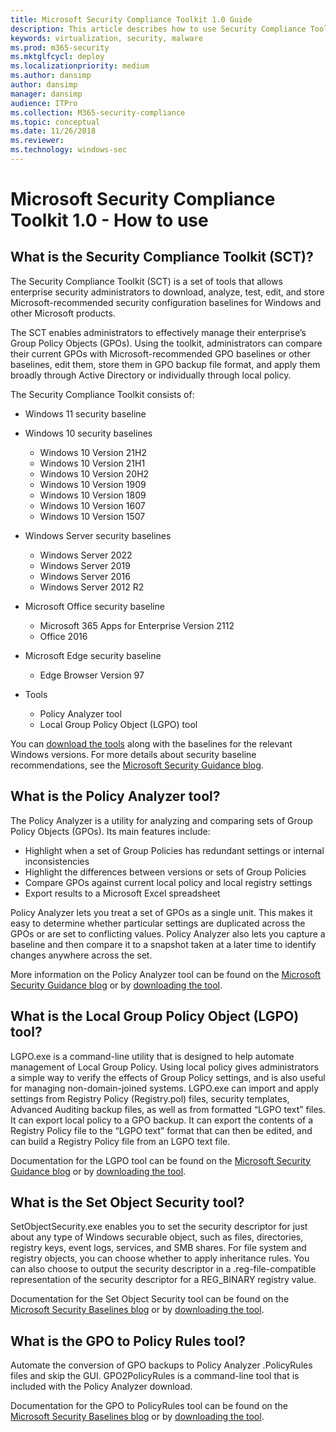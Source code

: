 ```yaml
---
title: Microsoft Security Compliance Toolkit 1.0 Guide
description: This article describes how to use Security Compliance Toolkit 1.0 in your organization
keywords: virtualization, security, malware
ms.prod: m365-security
ms.mktglfcycl: deploy
ms.localizationpriority: medium
ms.author: dansimp
author: dansimp
manager: dansimp
audience: ITPro
ms.collection: M365-security-compliance
ms.topic: conceptual
ms.date: 11/26/2018
ms.reviewer: 
ms.technology: windows-sec
---
```


# Microsoft Security Compliance Toolkit 1.0 - How to use

## What is the Security Compliance Toolkit (SCT)?

The Security Compliance Toolkit (SCT) is a set of tools that allows enterprise security administrators to download, analyze, test, edit, and store Microsoft-recommended security configuration baselines for Windows and other Microsoft products.

The SCT enables administrators to effectively manage their enterprise’s Group Policy Objects (GPOs). Using the toolkit, administrators can compare their current GPOs with Microsoft-recommended GPO baselines or other baselines, edit them, store them in GPO backup file format, and apply them broadly through Active Directory or individually through local policy.
<p></p>

The Security Compliance Toolkit consists of:

-   Windows 11 security baseline

-   Windows 10 security baselines
    -   Windows 10 Version 21H2
    -   Windows 10 Version 21H1
    -   Windows 10 Version 20H2
    -   Windows 10 Version 1909
    -   Windows 10 Version 1809
    -   Windows 10 Version 1607
    -   Windows 10 Version 1507

-   Windows Server security baselines
    -   Windows Server 2022
    -   Windows Server 2019
    -   Windows Server 2016
    -   Windows Server 2012 R2

-   Microsoft Office security baseline
    -   Microsoft 365 Apps for Enterprise Version 2112
    -   Office 2016 
    
-   Microsoft Edge security baseline
    -   Edge Browser Version 97

-   Tools
    -   Policy Analyzer tool
    -   Local Group Policy Object (LGPO) tool


You can [download the tools](https://www.microsoft.com/download/details.aspx?id=55319) along with the baselines for the relevant Windows versions. For more details about security baseline recommendations, see the [Microsoft Security Guidance blog](/archive/blogs/secguide/).

## What is the Policy Analyzer tool?

The Policy Analyzer is a utility for analyzing and comparing sets of Group Policy Objects (GPOs). Its main features include:
-   Highlight when a set of Group Policies has redundant settings or internal inconsistencies
-   Highlight the differences between versions or sets of Group Policies
-   Compare GPOs against current local policy and local registry settings
-   Export results to a Microsoft Excel spreadsheet

Policy Analyzer lets you treat a set of GPOs as a single unit. This makes it easy to determine whether particular settings are duplicated across the GPOs or are set to conflicting values. Policy Analyzer also lets you capture a baseline and then compare it to a snapshot taken at a later time to identify changes anywhere across the set. 

More information on the Policy Analyzer tool can be found on the [Microsoft Security Guidance blog](/archive/blogs/secguide/new-tool-policy-analyzer) or by [downloading the tool](https://www.microsoft.com/download/details.aspx?id=55319).

## What is the Local Group Policy Object (LGPO) tool?

LGPO.exe is a command-line utility that is designed to help automate management of Local Group Policy. 
Using local policy gives administrators a simple way to verify the effects of Group Policy settings, and is also useful for managing non-domain-joined systems. 
LGPO.exe can import and apply settings from Registry Policy (Registry.pol) files, security templates, Advanced Auditing backup files, as well as from formatted “LGPO text” files. 
It can export local policy to a GPO backup. 
It can export the contents of a Registry Policy file to the “LGPO text” format that can then be edited, and can build a Registry Policy file from an LGPO text file.

Documentation for the LGPO tool can be found on the [Microsoft Security Guidance blog](/archive/blogs/secguide/lgpo-exe-local-group-policy-object-utility-v1-0) or by [downloading the tool](https://www.microsoft.com/download/details.aspx?id=55319).

## What is the Set Object Security tool?

SetObjectSecurity.exe enables you to set the security descriptor for just about any type of Windows securable object, such as files, directories, registry keys, event logs, services, and SMB shares. For file system and registry objects, you can choose whether to apply inheritance rules. You can also choose to output the security descriptor in a .reg-file-compatible representation of the security descriptor for a REG_BINARY registry value.

Documentation for the Set Object Security tool can be found on the [Microsoft Security Baselines blog](https://techcommunity.microsoft.com/t5/microsoft-security-baselines/new-amp-updated-security-tools/ba-p/1631613) or by [downloading the tool](https://www.microsoft.com/download/details.aspx?id=55319).

## What is the GPO to Policy Rules tool?

Automate the conversion of GPO backups to Policy Analyzer .PolicyRules files and skip the GUI. GPO2PolicyRules is a command-line tool that is included with the Policy Analyzer download. 

Documentation for the GPO to PolicyRules tool can be found on the [Microsoft Security Baselines blog](https://techcommunity.microsoft.com/t5/microsoft-security-baselines/new-amp-updated-security-tools/ba-p/1631613) or by [downloading the tool](https://www.microsoft.com/download/details.aspx?id=55319).
